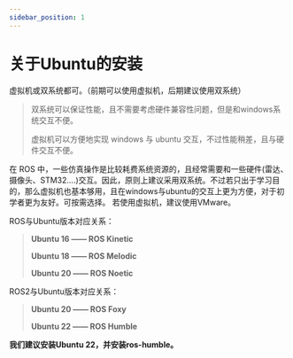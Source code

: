 ```yaml
---
sidebar_position: 1
---
```

# 关于Ubuntu的安装

虚拟机或双系统都可。（前期可以使用虚拟机，后期建议使用双系统）

> 双系统可以保证性能，且不需要考虑硬件兼容性问题，但是和windows系统交互不便。    
>
> 虚拟机可以方便地实现 windows 与 ubuntu 交互，不过性能稍差，且与硬件交互不便。

在 ROS 中，一些仿真操作是比较耗费系统资源的，且经常需要和一些硬件(雷达、摄像头、STM32....)交互。因此，原则上建议采用双系统。不过若只出于学习目的，那么虚拟机也基本够用，且在windows与ubuntu的交互上更为方便，对于初学者更为友好。可按需选择。
若使用虚拟机，建议使用VMware。

ROS与Ubuntu版本对应关系：

> **Ubuntu 16 —— ROS Kinetic** 
>
> **Ubuntu 18 —— ROS Melodic** 
>
> **Ubuntu 20 —— ROS Noetic**

ROS2与Ubuntu版本对应关系：

> **Ubuntu 20 —— ROS Foxy** 
>
> **Ubuntu 22 —— ROS Humble**

**我们建议安装Ubuntu 22，并安装ros-humble。**

